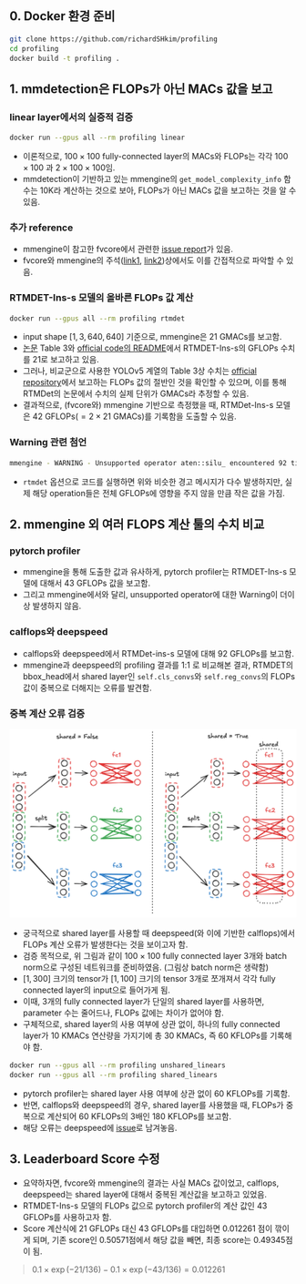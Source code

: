 ## 0. Docker 환경 준비
```bash
git clone https://github.com/richardSHkim/profiling
cd profiling
docker build -t profiling .
```

## 1. mmdetection은 FLOPs가 아닌 MACs 값을 보고
### linear layer에서의 실증적 검증
```bash
docker run --gpus all --rm profiling linear
```
- 이론적으로, $100 \times 100$ fully-connected layer의 MACs와 FLOPs는 각각 $100 \times 100$ 과 $2 \times 100 \times 100$임.
- mmdetection이 기반하고 있는 mmengine의 `get_model_complexity_info` 함수는 10K라 계산하는 것으로 보아, FLOPs가 아닌 MACs 값을 보고하는 것을 알 수 있음.

### 추가 reference
- mmengine이 참고한 fvcore에서 관련한 [issue report](https://github.com/facebookresearch/fvcore/issues/69)가 있음.
- fvcore와 mmengine의 주석([link1](https://github.com/facebookresearch/fvcore/blob/a491d5b9a06746f387aca2f1f9c7c7f28e20bef9/fvcore/nn/flop_count.py#L57), [link2](https://github.com/open-mmlab/mmengine/blob/390ba2fbb272816adfd2883642326d0fd0ca6049/mmengine/analysis/jit_handles.py#L209-L211))상에서도 이를 간접적으로 파악할 수 있음.

### RTMDET-Ins-s 모델의 올바른 FLOPs 값 계산

```bash
docker run --gpus all --rm profiling rtmdet
```
- input shape $[1, 3, 640, 640]$ 기준으로, mmengine은 21 GMACs를 보고함.
- [논문](https://arxiv.org/pdf/2212.07784) Table 3와 [official code의 README](https://github.com/open-mmlab/mmdetection/tree/main/configs/rtmdet#instance-segmentation)에서 RTMDET-Ins-s의 GFLOPs 수치를 21로 보고하고 있음.
- 그러나, 비교군으로 사용한 YOLOv5 계열의 Table 3상 수치는 [official repository](https://github.com/ultralytics/yolov5?tab=readme-ov-file#%EF%B8%8F-segmentation)에서 보고하는 FLOPs 값의 절반인 것을 확인할 수 있으며, 이를 통해 RTMDet의 논문에서 수치의 실제 단위가 GMACs라 추정할 수 있음.
- 결과적으로, (fvcore와) mmengine 기반으로 측정했을 때, RTMDet-Ins-s 모델은 42 GFLOPs($= 2 \times 21$ GMACs)를 기록함을 도출할 수 있음.

### Warning 관련 첨언
```bash
mmengine - WARNING - Unsupported operator aten::silu_ encountered 92 time(s)
```
- `rtmdet` 옵션으로 코드를 실행하면 위와 비슷한 경고 메시지가 다수 발생하지만, 실제 해당 operation들은 전체 GFLOPs에 영향을 주지 않을 만큼 작은 값을 가짐.


## 2. mmengine 외 여러 FLOPS 계산 툴의 수치 비교

### pytorch profiler
- mmengine을 통해 도출한 값과 유사하게, pytorch profiler는 RTMDET-Ins-s 모델에 대해서 43 GFLOPs 값을 보고함.
- 그리고 mmengine에서와 달리, unsupported operator에 대한 Warning이 더이상 발생하지 않음.

### calflops와 deepspeed
- calflops와 deepspeed에서 RTMDet-ins-s 모델에 대해 92 GFLOPs를 보고함.
- mmengine과 deepspeed의 profiling 결과를 1:1 로 비교해본 결과, RTMDET의 bbox_head에서 shared layer인 `self.cls_convs`와 `self.reg_convs`의 FLOPs 값이 중복으로 더해지는 오류를 발견함.

### 중복 계산 오류 검증
![shared linears architecture](asset/shared_linears.png)
- 궁극적으로 shared layer를 사용할 때 deepspeed(와 이에 기반한 calflops)에서 FLOPs 계산 오류가 발생한다는 것을 보이고자 함.
- 검증 목적으로, 위 그림과 같이 $100 \times 100$ fully connected layer 3개와 batch norm으로 구성된 네트워크를 준비하였음. (그림상 batch norm은 생략함)
- $[1, 300]$ 크기의 tensor가 $[1, 100]$ 크기의 tensor 3개로 쪼개져서 각각 fully connected layer의 input으로 들어가게 됨.
- 이때, 3개의 fully connected layer가 단일의 shared layer를 사용하면, parameter 수는 줄어드나, FLOPs 값에는 차이가 없어야 함.
- 구체적으로, shared layer의 사용 여부에 상관 없이, 하나의 fully connected layer가 10 KMACs 연산량을 가지기에 총 30 KMACs, 즉 60 KFLOPs를 기록해야 함.

```bash
docker run --gpus all --rm profiling unshared_linears
docker run --gpus all --rm profiling shared_linears
```
- pytorch profiler는 shared layer 사용 여부에 상관 없이 60 KFLOPs를 기록함.
- 반면, calflops와 deepspeed의 경우, shared layer를 사용했을 때, FLOPs가 중복으로 계산되어 60 KFLOPs의 3배인 180 KFLOPs를 보고함.
- 해당 오류는 deepspeed에 [issue](https://github.com/deepspeedai/DeepSpeed/issues/7256)로 남겨놓음.


## 3. Leaderboard Score 수정
- 요약하자면, fvcore와 mmengine의 결과는 사실 MACs 값이었고, calflops, deepspeed는 shared layer에 대해서 중복된 계산값을 보고하고 있었음.
- RTMDET-Ins-s 모델의 FLOPs 값으로 pytorch profiler의 계산 값인 43 GFLOPs를 사용하고자 함.
- Score 계산식에 21 GFLOPs 대신 43 GFLOPs를 대입하면 0.012261 점이 깎이게 되며, 기존 score인 0.50571점에서 해당 값을 빼면, 최종 score는 0.49345점이 됨.
>  $0.1 \times \exp(-21 / 136) - 0.1 \times \exp(-43 / 136) = 0.012261$
